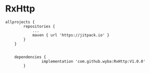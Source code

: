 # RxHttp

    allprojects {
            repositories {
                ...
                maven { url 'https://jitpack.io' }
            }
        }
        
        
        dependencies {
        	        implementation 'com.github.wyba:RxHttp:V1.0.0'
        	}
        	
        	